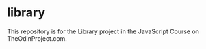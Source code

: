 # library

This repository is for the Library project in the JavaScript Course on TheOdinProject.com.